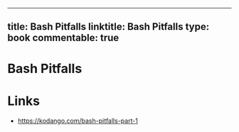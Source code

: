 
---
title: Bash Pitfalls
linktitle: Bash Pitfalls
type: book
commentable: true
---

# Bash Pitfalls

# Links

- https://kodango.com/bash-pitfalls-part-1

    